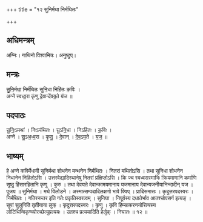 +++
title = "१२ सुनिर्मथा निर्मथितः"

+++
## अधिमन्त्रम्
अग्निः। गाथिनो विश्वामित्रः। अनुष्टुप्।

## मन्त्रः
सु॒नि॒र्मथा॒ निर्म॑थितः सुनि॒धा निहि॑तः क॒विः ।  
अग्ने॑ स्वध्व॒रा कृ॑णु दे॒वान्दे॑वय॒ते य॑ज ॥

## पदपाठः
सु॒निः॒ऽमथा॑ । निःऽम॑थितः । सु॒ऽनि॒धा । निऽहि॑तः । क॒विः ।  
अग्ने॑ । सु॒ऽअ॒ध्व॒रा । कृ॒णु॒ । दे॒वान् । दे॒व॒ऽय॒ते । य॒ज॒ ॥

## भाष्यम्
हे अग्ने कविर्मेधावी सुनिर्मथा शोभनेन मन्थनेन निर्मथितः । नितरां मथितोऽसि । तथा सुनिधा शोभनेन निधानेन निहितोऽसि । उत्तरवेद्यादिस्थानेषु नितरां प्रक्षिप्तोऽसि । कि ज्च स्वध्वरास्माभिः क्रियमाणानि कर्माणि सुष्ठु हिंसारहितानि कृणु । कुरु । तथा देवयते देवान्कामयमानाय यजमानाय देवान्यजनीयानिन्दादीन् यज । पूजय ॥ सुनिर्मथा । मथे विलोडने । अस्मात्सम्पदादिलक्षणो भावे क्विप् । प्रादिसमासः । कृदुत्तरपदस्वरः । निर्मथितः । गतिरनन्तर इति गतेः प्रकृतिस्वरत्वम् । सुनिघा । निपूर्वस्य दधातेर्भाव आतश्चोपसर्ग इत्यङ् । सुपां सुलुगिति तृतीयाया लुक् । कृदुत्तरपदस्वरः । कृणु । कृवि हिम्साकरणयोरित्यस्य लोटिधिन्विकृण्व्योरच्छेत्युप्रत्ययः । उतश्च प्रत्ययादिति हेर्लुक् । निघातः ॥ १२ ॥